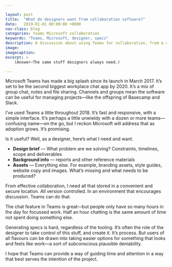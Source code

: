 ```yaml
---

layout: post
title:  "What do designers want from collaboration software?"
date:   2019-01-01 00:00:00 +0000
nav-class: blog
categories: teams Microsoft collaboration
keywords: "Teams, Microsoft, designer, specs"
description: A discussion about using Teams for collaboration, from a designer's perspective.
image:
imagecaption: 
excerpt: >
    (Answer—The same stuff designers always need.)

---
```


Microsoft Teams has made a big splash since its launch in March 2017. It’s set to be the second biggest workplace chat app by 2020. It’s a mix of group chat, notes and file sharing. Channels and groups mean the software can be useful for managing projects—like the offspring of Basecamp and Slack.

I’ve used Teams a little throughout 2018. It’s fast and responsive, with a simple interface. It’s perhaps a little unwieldy with a dozen or more teams—confusing name—on the go, but I reckon Microsoft will address that as adoption grows. It’s promising.

Is it useful? Well, as a designer, here’s what I need and want.

* **Design brief** — What problem are we solving? Constraints, timelines, scope and deliverables
* **Background info** — reports and other reference materials
* **Assets** — Everything else. For example, branding assets, style guides, website copy and images. What’s missing and what needs to be produced?

From effective collaboration, I need all that stored in a convenient and secure location. All version controlled. In an environment that encourages discussion. Teams can do that.

The chat feature in Teams is great—but people only have so many hours in the day for focussed work. Half an hour chatting is the same amount of time not spent doing something else. 

Generating specs is hard, regardless of the tooling. It’s often the role of the designer to take control of this stuff, and create it. It’s process. But users of all flavours can be drawn into taking easier options for something that looks and feels like work—a sort of subconscious plausible deniability. 

I hope that Teams can provide a way of guiding time and attention in a way that best serves the intention of the project.